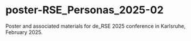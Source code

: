 # poster-RSE_Personas_2025-02
Poster and associated materials for de_RSE 2025 conference in Karlsruhe, February 2025.
